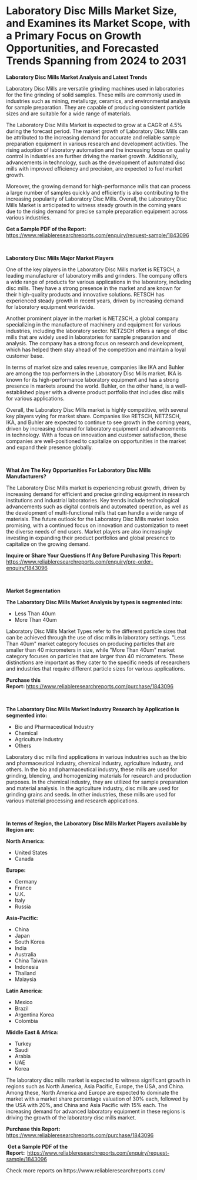 <p><h1>Laboratory Disc Mills Market Size, and Examines its Market Scope, with a Primary Focus on Growth Opportunities, and Forecasted Trends Spanning from 2024 to 2031</h1></p><p><strong>Laboratory Disc Mills Market Analysis and Latest Trends</strong></p>
<p><p>Laboratory Disc Mills are versatile grinding machines used in laboratories for the fine grinding of solid samples. These mills are commonly used in industries such as mining, metallurgy, ceramics, and environmental analysis for sample preparation. They are capable of producing consistent particle sizes and are suitable for a wide range of materials.</p><p>The Laboratory Disc Mills Market is expected to grow at a CAGR of 4.5% during the forecast period. The market growth of Laboratory Disc Mills can be attributed to the increasing demand for accurate and reliable sample preparation equipment in various research and development activities. The rising adoption of laboratory automation and the increasing focus on quality control in industries are further driving the market growth. Additionally, advancements in technology, such as the development of automated disc mills with improved efficiency and precision, are expected to fuel market growth.</p><p>Moreover, the growing demand for high-performance mills that can process a large number of samples quickly and efficiently is also contributing to the increasing popularity of Laboratory Disc Mills. Overall, the Laboratory Disc Mills Market is anticipated to witness steady growth in the coming years due to the rising demand for precise sample preparation equipment across various industries.</p></p>
<p><strong>Get a Sample PDF of the Report:&nbsp;</strong> <a href="https://www.reliableresearchreports.com/enquiry/request-sample/1843096">https://www.reliableresearchreports.com/enquiry/request-sample/1843096</a></p>
<p>&nbsp;</p>
<p><strong>Laboratory Disc Mills Major Market Players</strong></p>
<p><p>One of the key players in the Laboratory Disc Mills market is RETSCH, a leading manufacturer of laboratory mills and grinders. The company offers a wide range of products for various applications in the laboratory, including disc mills. They have a strong presence in the market and are known for their high-quality products and innovative solutions. RETSCH has experienced steady growth in recent years, driven by increasing demand for laboratory equipment worldwide.</p><p>Another prominent player in the market is NETZSCH, a global company specializing in the manufacture of machinery and equipment for various industries, including the laboratory sector. NETZSCH offers a range of disc mills that are widely used in laboratories for sample preparation and analysis. The company has a strong focus on research and development, which has helped them stay ahead of the competition and maintain a loyal customer base.</p><p>In terms of market size and sales revenue, companies like IKA and Buhler are among the top performers in the Laboratory Disc Mills market. IKA is known for its high-performance laboratory equipment and has a strong presence in markets around the world. Buhler, on the other hand, is a well-established player with a diverse product portfolio that includes disc mills for various applications.</p><p>Overall, the Laboratory Disc Mills market is highly competitive, with several key players vying for market share. Companies like RETSCH, NETZSCH, IKA, and Buhler are expected to continue to see growth in the coming years, driven by increasing demand for laboratory equipment and advancements in technology. With a focus on innovation and customer satisfaction, these companies are well-positioned to capitalize on opportunities in the market and expand their presence globally.</p></p>
<p>&nbsp;</p>
<p><strong>What Are The Key Opportunities For Laboratory Disc Mills Manufacturers?</strong></p>
<p><p>The Laboratory Disc Mills market is experiencing robust growth, driven by increasing demand for efficient and precise grinding equipment in research institutions and industrial laboratories. Key trends include technological advancements such as digital controls and automated operation, as well as the development of multi-functional mills that can handle a wide range of materials. The future outlook for the Laboratory Disc Mills market looks promising, with a continued focus on innovation and customization to meet the diverse needs of end users. Market players are also increasingly investing in expanding their product portfolios and global presence to capitalize on the growing demand.</p></p>
<p><strong>Inquire or Share Your Questions If Any Before Purchasing This Report:</strong> <a href="https://www.reliableresearchreports.com/enquiry/pre-order-enquiry/1843096">https://www.reliableresearchreports.com/enquiry/pre-order-enquiry/1843096</a></p>
<p>&nbsp;</p>
<p><strong>Market Segmentation</strong></p>
<p><strong>The Laboratory Disc Mills Market Analysis by types is segmented into:</strong></p>
<p><ul><li>Less Than 40um</li><li>More Than 40um</li></ul></p>
<p><p>Laboratory Disc Mills Market Types refer to the different particle sizes that can be achieved through the use of disc mills in laboratory settings. "Less Than 40um" market category focuses on producing particles that are smaller than 40 micrometers in size, while "More Than 40um" market category focuses on particles that are larger than 40 micrometers. These distinctions are important as they cater to the specific needs of researchers and industries that require different particle sizes for various applications.</p></p>
<p><strong>Purchase this Report:&nbsp;</strong><a href="https://www.reliableresearchreports.com/purchase/1843096">https://www.reliableresearchreports.com/purchase/1843096</a></p>
<p>&nbsp;</p>
<p><strong>The Laboratory Disc Mills Market Industry Research by Application is segmented into:</strong></p>
<p><ul><li>Bio and Pharmaceutical Industry</li><li>Chemical</li><li>Agriculture Industry</li><li>Others</li></ul></p>
<p><p>Laboratory disc mills find applications in various industries such as the bio and pharmaceutical industry, chemical industry, agriculture industry, and others. In the bio and pharmaceutical industry, these mills are used for grinding, blending, and homogenizing materials for research and production purposes. In the chemical industry, they are utilized for sample preparation and material analysis. In the agriculture industry, disc mills are used for grinding grains and seeds. In other industries, these mills are used for various material processing and research applications.</p></p>
<p>&nbsp;</p>
<p><strong>In terms of Region, the Laboratory Disc Mills Market Players available by Region are:</strong></p>
<p>
    <p> <strong> North America: </strong>
        <ul>
            <li>United States</li>
            <li>Canada</li>
        </ul>
        </p> 
    <p> <strong> Europe: </strong>
        <ul>
            <li>Germany</li>
            <li>France</li>
            <li>U.K.</li>
            <li>Italy</li>
            <li>Russia</li>
        </ul>
        </p> 
    <p> <strong> Asia-Pacific: </strong>
        <ul>
            <li>China</li>
            <li>Japan</li>
            <li>South Korea</li>
            <li>India</li>
            <li>Australia</li>
            <li>China Taiwan</li>
            <li>Indonesia</li>
            <li>Thailand</li>
            <li>Malaysia</li>
        </ul>
        </p> 
    <p> <strong> Latin America: </strong>
        <ul>
            <li>Mexico</li>
            <li>Brazil</li>
            <li>Argentina Korea</li>
            <li>Colombia</li>
        </ul>
        </p> 
    <p> <strong> Middle East & Africa: </strong>
        <ul>
            <li>Turkey</li>
            <li>Saudi</li>
            <li>Arabia</li>
            <li>UAE</li>
            <li>Korea</li>
        </ul>
    </p>
    </p>
<p><p>The laboratory disc mills market is expected to witness significant growth in regions such as North America, Asia Pacific, Europe, the USA, and China. Among these, North America and Europe are expected to dominate the market with a market share percentage valuation of 30% each, followed by the USA with 20%, and China and Asia Pacific with 15% each. The increasing demand for advanced laboratory equipment in these regions is driving the growth of the laboratory disc mills market.</p></p>
<p><strong>Purchase this Report: </strong><a href="https://www.reliableresearchreports.com/purchase/1843096">https://www.reliableresearchreports.com/purchase/1843096</a></p>
<p>&nbsp;<strong>Get a Sample PDF of the Report:&nbsp;&nbsp;</strong><a href="https://www.reliableresearchreports.com/enquiry/request-sample/1843096">https://www.reliableresearchreports.com/enquiry/request-sample/1843096</a></p>
<p><strong></strong></p>
<p>Check more reports on https://www.reliableresearchreports.com/</p>